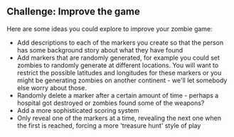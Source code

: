 ## Challenge: Improve the game

Here are some ideas you could explore to improve your zombie game:

+ Add descriptions to each of the markers you create so that the person has some background story about what they have found
+ Add markers that are randomly generated, for example you could set zombies to randomly generate at different locations. You will want to restrict the possible latitudes and longitudes for these markers or you might be generating zombies on another continent - we'll let somebody else worry about those.
+ Randomly delete a marker after a certain amount of time - perhaps a hospital got destroyed or zombies found some of the weapons?
+ Add a more sophisticated scoring system
+ Only reveal one of the markers at a time, revealing the next one when the first is reached, forcing a more 'treasure hunt' style of play
